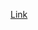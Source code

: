 [Link](https://docs.google.com/spreadsheets/d/1VjfPiHWpNc40BVF9EkD_lEbkRugdiKllTDWfYDjprmk/edit?usp=sharing)
